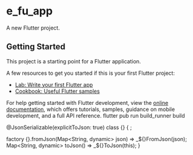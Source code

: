 # e_fu_app

A new Flutter project.

## Getting Started

This project is a starting point for a Flutter application.

A few resources to get you started if this is your first Flutter project:

- [Lab: Write your first Flutter app](https://docs.flutter.dev/get-started/codelab)
- [Cookbook: Useful Flutter samples](https://docs.flutter.dev/cookbook)

For help getting started with Flutter development, view the
[online documentation](https://docs.flutter.dev/), which offers tutorials,
samples, guidance on mobile development, and a full API reference.
flutter pub run build_runner build

@JsonSerializable(explicitToJson: true)
class {} {
  [](
      {});
  
  factory {}.fromJson(Map<String, dynamic> json) => _${}FromJson(json);
  Map<String, dynamic> toJson() => _${}ToJson(this);
}
